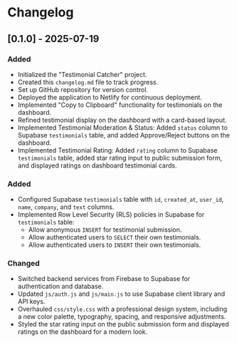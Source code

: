 # Changelog

## [0.1.0] - 2025-07-19

### Added
- Initialized the "Testimonial Catcher" project.
- Created this `changelog.md` file to track progress.
- Set up GitHub repository for version control.
- Deployed the application to Netlify for continuous deployment.
- Implemented "Copy to Clipboard" functionality for testimonials on the dashboard.
- Refined testimonial display on the dashboard with a card-based layout.
- Implemented Testimonial Moderation & Status: Added `status` column to Supabase `testimonials` table, and added Approve/Reject buttons on the dashboard.
- Implemented Testimonial Rating: Added `rating` column to Supabase `testimonials` table, added star rating input to public submission form, and displayed ratings on dashboard testimonial cards.

### Added
- Configured Supabase `testimonials` table with `id`, `created_at`, `user_id`, `name`, `company`, and `text` columns.
- Implemented Row Level Security (RLS) policies in Supabase for `testimonials` table:
  - Allow anonymous `INSERT` for testimonial submission.
  - Allow authenticated users to `SELECT` their own testimonials.
  - Allow authenticated users to `INSERT` their own testimonials.

### Changed
- Switched backend services from Firebase to Supabase for authentication and database.
- Updated `js/auth.js` and `js/main.js` to use Supabase client library and API keys.
- Overhauled `css/style.css` with a professional design system, including a new color palette, typography, spacing, and responsive adjustments.
- Styled the star rating input on the public submission form and displayed ratings on the dashboard for a modern look.
